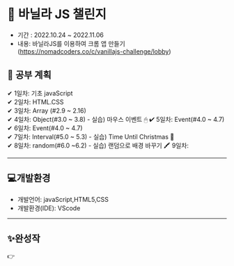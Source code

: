 # 🌼 바닐라 JS 챌린지


- 기간 : 2022.10.24 ~ 2022.11.06  
- 내용: 바닐라JS를 이용하여 크롬 앱 만들기  
(https://nomadcoders.co/c/vanillajs-challenge/lobby)


## 📑 공부 계획 

✔ 1일차: 기초 javaScript  
✔ 2일차: HTML.CSS  
✔ 3일차: Array (#2.9 ~ 2.16)  
✔ 4일차: Object(#3.0 ~ 3.8) - 실습) 마우스 이벤트 🖱
✔ 5일차: Event(#4.0 ~ 4.7)  
✔ 6일차: Event(#4.0 ~ 4.7)  
✔ 7일차: Interval(#5.0 ~ 5.3) - 실습) Time Until Christmas 🤶  
✔ 8일차: random(#6.0 ~6.2) - 실습) 랜덤으로 배경 바꾸기 🖍
9일차:  


--------------------------
## 💻개발환경
- 개발언어: javaScript,HTML5,CSS
- 개발환경(IDE): VScode

--------------------------
## ✨완성작

👉
